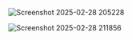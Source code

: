 
![Screenshot 2025-02-28 205228](https://github.com/user-attachments/assets/8e1f4463-0711-4201-a693-4b1f412f3cfb)

![Screenshot 2025-02-28 211856](https://github.com/user-attachments/assets/da2191bb-8e77-48e5-9525-1d1796230cc2)
